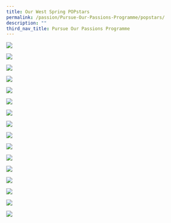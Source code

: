 ```yaml
---
title: Our West Spring POPstars
permalink: /passion/Pursue-Our-Passions-Programme/popstars/
description: ""
third_nav_title: Pursue Our Passions Programme
---
```

![](/images/POPbanner.png)

![](/images/POP/popstar1.jpg)

![](/images/POP/popstar2.jpg)

![](/images/POP/popstar3.jpg)

![](/images/POP/popstar4.jpg)

![](/images/POP/popstar5.jpg)

![](/images/POP/popstar6.jpg)

![](/images/POP/alynna.jpg)

![](/images/POP/jocelyn.jpg)

![](/images/POP/mrlimkw.jpg)

![](/images/POP/vyann.jpg)

![](/images/POP/irinsyaqirah.jpg)

![](/images/POP/penny.jpg)

![](/images/POP/Syazwi-1.jpg)

![](/images/POP/Pei-Qi-1.jpg)

![](/images/POP/Mr-Kwek.jpg)